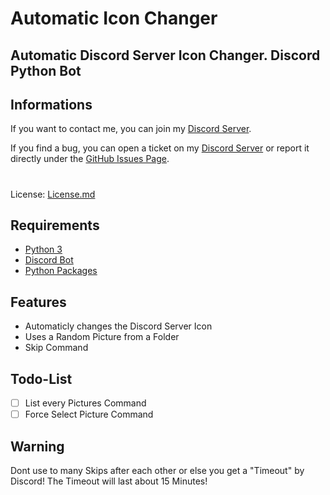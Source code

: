 # Automatic Icon Changer

## Automatic Discord Server Icon Changer. Discord Python Bot

## Informations
If you want to contact me, you can join my [Discord Server](https://discord.gg/53zaeTbYRn).

If you find a bug, you can open a ticket on my [Discord Server](https://discord.gg/53zaeTbYRn) or report it directly under the [GitHub Issues Page](https://github.com/KiSki-Dev/AutoOffline/issues).
#
License: [License.md](https://github.com/KiSki-Dev/AutomaticIconChanger/blob/main/LICENSE.md)

## Requirements
- [Python 3](https://www.python.org/downloads/)
- [Discord Bot](https://discord.com/developers/applications)
- [Python Packages](https://github.com/KiSki-Dev/AutomaticIconChanger/blob/main/requirements.txt)

## Features
- Automaticly changes the Discord Server Icon
- Uses a Random Picture from a Folder
- Skip Command

## Todo-List
- [ ] List every Pictures Command
- [ ] Force Select Picture Command

## Warning
Dont use to many Skips after each other or else you get a "Timeout" by Discord!
The Timeout will last about 15 Minutes!
